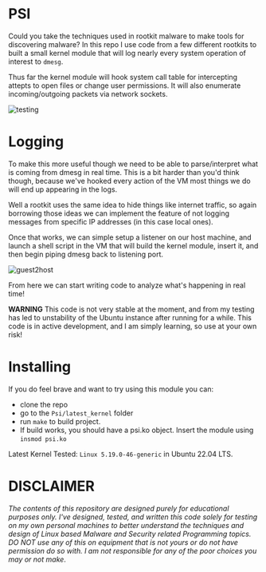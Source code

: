 # PSI 
Could you take the techniques used in rootkit malware to make tools for discovering malware?
In this repo I use code from a few different rootkits to built a small kernel module that will log nearly every system operation of interest to `dmesg`. 

Thus far the kernel module will hook system call table for intercepting attepts to open files or change user permissions. It will also enumerate incoming/outgoing packets via network sockets. 

![testing](https://raw.githubusercontent.com/cas1m1r/Psi/master/testing.gif)


# Logging 
To make this more useful though we need to be able to parse/interpret what is coming from dmesg in real time. This is a bit harder than you'd think though, because we've hooked every action of the VM most things we do will end up appearing in the logs. 

Well a rootkit uses the same idea to hide things like internet traffic, so again borrowing those ideas we can implement the feature of not logging messages from specific IP addresses (in this case local ones). 

Once that works, we can simple setup a listener on our host machine, and launch a shell script in the VM that will build the kernel module, insert it, and then begin piping dmesg back to listening port.

![guest2host](https://github.com/cas1m1r/Psi/raw/master/guest2host.gif)

From here we can start writing code to analyze what's happening in real time!


**WARNING** This code is not very stable at the moment, and from my testing has led to unstability of the Ubuntu instance after running for a while. This code is in active development, and I am simply learning, so use at your own risk!

# Installing 
If you do feel brave and want to try using this module you can:
  * clone the repo
  * go to the `Psi/latest_kernel` folder
  * run `make` to build project.
  * If build works, you should have a psi.ko object. Insert the module using `insmod psi.ko`

Latest Kernel Tested: 
`Linux 5.19.0-46-generic` in Ubuntu 22.04 LTS. 

# **DISCLAIMER**
*The contents of this repository are designed purely for educational purposes only. I've designed, tested, and written this code solely for testing on my own personal machines to better understand the techniques and design of Linux based Malware and Security related Programming topics. DO NOT use any of this on equipment that is not yours or do not have permission do so with. I am not responsible for any of the poor choices you may or not make*. 
